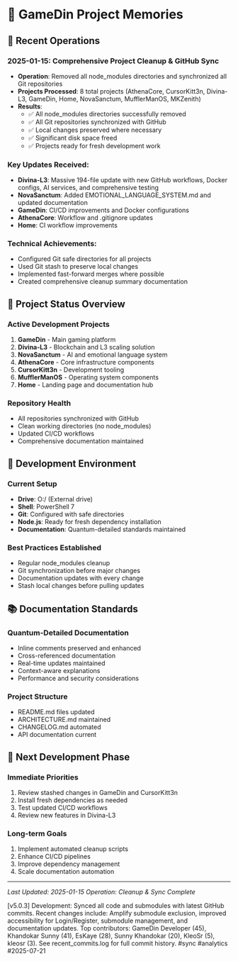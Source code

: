 # 🧠 GameDin Project Memories

## 📅 Recent Operations

### 2025-01-15: Comprehensive Project Cleanup & GitHub Sync
- **Operation**: Removed all node_modules directories and synchronized all Git repositories
- **Projects Processed**: 8 total projects (AthenaCore, CursorKitt3n, Divina-L3, GameDin, Home, NovaSanctum, MufflerManOS, MKZenith)
- **Results**: 
  - ✅ All node_modules directories successfully removed
  - ✅ All Git repositories synchronized with GitHub
  - ✅ Local changes preserved where necessary
  - ✅ Significant disk space freed
  - ✅ Projects ready for fresh development work

### Key Updates Received:
- **Divina-L3**: Massive 194-file update with new GitHub workflows, Docker configs, AI services, and comprehensive testing
- **NovaSanctum**: Added EMOTIONAL_LANGUAGE_SYSTEM.md and updated documentation
- **GameDin**: CI/CD improvements and Docker configurations
- **AthenaCore**: Workflow and .gitignore updates
- **Home**: CI workflow improvements

### Technical Achievements:
- Configured Git safe directories for all projects
- Used Git stash to preserve local changes
- Implemented fast-forward merges where possible
- Created comprehensive cleanup summary documentation

## 🎯 Project Status Overview

### Active Development Projects
1. **GameDin** - Main gaming platform
2. **Divina-L3** - Blockchain and L3 scaling solution
3. **NovaSanctum** - AI and emotional language system
4. **AthenaCore** - Core infrastructure components
5. **CursorKitt3n** - Development tooling
6. **MufflerManOS** - Operating system components
7. **Home** - Landing page and documentation hub

### Repository Health
- All repositories synchronized with GitHub
- Clean working directories (no node_modules)
- Updated CI/CD workflows
- Comprehensive documentation maintained

## 🔧 Development Environment

### Current Setup
- **Drive**: O:/ (External drive)
- **Shell**: PowerShell 7
- **Git**: Configured with safe directories
- **Node.js**: Ready for fresh dependency installation
- **Documentation**: Quantum-detailed standards maintained

### Best Practices Established
- Regular node_modules cleanup
- Git synchronization before major changes
- Documentation updates with every change
- Stash local changes before pulling updates

## 📚 Documentation Standards

### Quantum-Detailed Documentation
- Inline comments preserved and enhanced
- Cross-referenced documentation
- Real-time updates maintained
- Context-aware explanations
- Performance and security considerations

### Project Structure
- README.md files updated
- ARCHITECTURE.md maintained
- CHANGELOG.md automated
- API documentation current

## 🚀 Next Development Phase

### Immediate Priorities
1. Review stashed changes in GameDin and CursorKitt3n
2. Install fresh dependencies as needed
3. Test updated CI/CD workflows
4. Review new features in Divina-L3

### Long-term Goals
1. Implement automated cleanup scripts
2. Enhance CI/CD pipelines
3. Improve dependency management
4. Scale documentation automation

---

*Last Updated: 2025-01-15*
*Operation: Cleanup & Sync Complete* 

[v5.0.3] Development: Synced all code and submodules with latest GitHub commits. Recent changes include: Amplify submodule exclusion, improved accessibility for Login/Register, submodule management, and documentation updates. Top contributors: GameDin Developer (45), Khandokar Sunny (41), EsKaye (28), Sunny Khandokar (20), KleoSr (5), kleosr (3). See recent_commits.log for full commit history. #sync #analytics #2025-07-21 